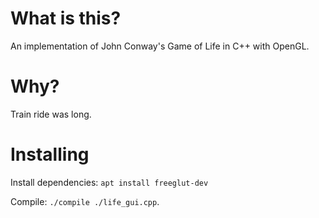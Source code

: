 # What is this?
An implementation of John Conway's Game of Life in C++ with OpenGL. 

# Why?
Train ride was long.

# Installing
Install dependencies:
`apt install freeglut-dev`

Compile:
`./compile ./life_gui.cpp`.



